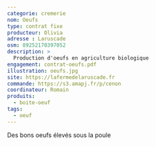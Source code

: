 ```yaml
---
categorie: cremerie
nom: Oeufs
type: contrat fixe
producteur: Olivia
adresse : Laruscade
osm: 89252170397052
description: >
  Production d'oeufs en agriculture biologique
engagement: contrat-oeufs.pdf
illustration: oeufs.jpg
site: https://lafermedelaruscade.fr
commande: https://s3.amapj.fr/p/cenon
coordinateur: Romain
produits:
  - boite-oeuf                           
tags:
  - oeuf
---
```


Des bons oeufs élevés sous la poule
